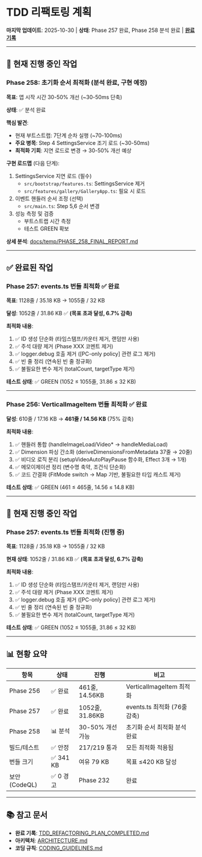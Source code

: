 # TDD 리팩토링 계획

**마지막 업데이트**: 2025-10-30 | **상태**: Phase 257 완료, Phase 258 분석 완료
| **[완료 기록](./TDD_REFACTORING_PLAN_COMPLETED.md)**

---

## 🔄 현재 진행 중인 작업

### Phase 258: 초기화 순서 최적화 (분석 완료, 구현 예정)

**목표**: 앱 시작 시간 30-50% 개선 (~30-50ms 단축)

**상태**: ✅ 분석 완료

**핵심 발견**:

- 현재 부트스트랩: 7단계 순차 실행 (~70-100ms)
- **주요 병목**: Step 4 SettingsService 조기 로드 (~30-50ms)
- **최적화 기회**: 지연 로드로 변경 → 30-50% 개선 예상

**구현 로드맵** (다음 단계):

1. SettingsService 지연 로드 (필수)
   - `src/bootstrap/features.ts`: SettingsService 제거
   - `src/features/gallery/GalleryApp.ts`: 필요 시 로드
2. 이벤트 핸들러 순서 조정 (선택)
   - `src/main.ts`: Step 5,6 순서 변경
3. 성능 측정 및 검증
   - 부트스트랩 시간 측정
   - 테스트 GREEN 확보

**상세 분석**:
[docs/temp/PHASE_258_FINAL_REPORT.md](./temp/PHASE_258_FINAL_REPORT.md)

---

## ✅ 완료된 작업

### Phase 257: events.ts 번들 최적화 ✅ 완료

**목표**: 1128줄 / 35.18 KB → 1055줄 / 32 KB

**달성**: 1052줄 / 31.86 KB ✅ **(목표 초과 달성, 6.7% 감축)**

**최적화 내용**:

1. ✅ ID 생성 단순화 (타임스탬프/카운터 제거, 랜덤만 사용)
2. ✅ 주석 대량 제거 (Phase XXX 코멘트 제거)
3. ✅ logger.debug 호출 제거 ([PC-only policy] 관련 로그 제거)
4. ✅ 빈 줄 정리 (연속된 빈 줄 정규화)
5. ✅ 불필요한 변수 제거 (totalCount, targetType 제거)

**테스트 상태**: ✅ GREEN (1052 ≤ 1055줄, 31.86 ≤ 32 KB)

---

### Phase 256: VerticalImageItem 번들 최적화 ✅ 완료

**달성**: 610줄 / 17.16 KB → **461줄 / 14.56 KB** (75% 감축)

**최적화 내용**:

1. ✅ 핸들러 통합 (handleImageLoad/Video\* → handleMediaLoad)
2. ✅ Dimension 파싱 간소화 (deriveDimensionsFromMetadata 37줄 → 20줄)
3. ✅ 비디오 로직 분리 (setupVideoAutoPlayPause 함수화, Effect 3개 → 1개)
4. ✅ 메모이제이션 정리 (변수명 축약, 조건식 단순화)
5. ✅ 코드 간결화 (FitMode switch → Map 기반, 불필요한 타입 캐스트 제거)

**테스트 상태**: ✅ GREEN (461 ≤ 465줄, 14.56 ≤ 14.8 KB)

---

## 🔄 현재 진행 중인 작업

### Phase 257: events.ts 번들 최적화 (진행 중)

**목표**: 1128줄 / 35.18 KB → 1055줄 / 32 KB

**현재 상태**: 1052줄 / 31.86 KB ✅ **(목표 초과 달성, 6.7% 감축)**

**최적화 내용**:

1. ✅ ID 생성 단순화 (타임스탬프/카운터 제거, 랜덤만 사용)
2. ✅ 주석 대량 제거 (Phase XXX 코멘트 제거)
3. ✅ logger.debug 호출 제거 ([PC-only policy] 관련 로그 제거)
4. ✅ 빈 줄 정리 (연속된 빈 줄 정규화)
5. ✅ 불필요한 변수 제거 (totalCount, targetType 제거)

**테스트 상태**: ✅ GREEN (1052 ≤ 1055줄, 31.86 ≤ 32 KB)

---

## 📊 현황 요약

| 항목          | 상태      | 진행             | 비고                         |
| ------------- | --------- | ---------------- | ---------------------------- |
| Phase 256     | ✅ 완료   | 461줄, 14.56KB   | VerticalImageItem 최적화     |
| Phase 257     | ✅ 완료   | 1052줄, 31.86KB  | events.ts 최적화 (76줄 감축) |
| Phase 258     | 📊 분석   | 30-50% 개선 가능 | 초기화 순서 최적화 분석 완료 |
| 빌드/테스트   | ✅ 안정   | 217/219 통과     | 모든 최적화 적용됨           |
| 번들 크기     | ✅ 341 KB | 여유 79 KB       | 목표 ≤420 KB 달성            |
| 보안 (CodeQL) | ✅ 0 경고 | Phase 232        | 완료                         |

---

## 📚 참고 문서

- **완료 기록**:
  [TDD_REFACTORING_PLAN_COMPLETED.md](./TDD_REFACTORING_PLAN_COMPLETED.md)
- **아키텍처**: [ARCHITECTURE.md](./ARCHITECTURE.md)
- **코딩 규칙**: [CODING_GUIDELINES.md](./CODING_GUIDELINES.md)
